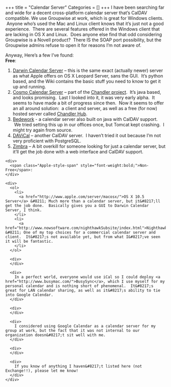 +++
title = "Calendar Server"
Categories = []
+++
I have been searching far and wide for a decent cross-platform calendar server that&#8217;s CalDAV compatible. We use Groupwise at work, which is great for Windows clients.  Anyone who&#8217;s used the Mac and Linux client knows that it&#8217;s just not a good experience.  There are several features offered in the Windows client that are lacking in OS X and Linux.  Does anyone else find that odd considering Groupwise is a Novell product?  There IS the SOAP port possibility, but the Groupwise admins refuse to open it for reasons I&#8217;m not aware of. <div>
</div>

<div>
  Anyway, Here&#8217;s a few I&#8217;ve found: <div>
  </div>
  
  <div>
    <span class="Apple-style-span" style="font-weight:bold;">Free</span>: <ol>
      <li>
        <a href="http://trac.calendarserver.org/projects/calendarserver">Darwin Calendar Server</a> &#8211; this is the same exact (actually newer) server as what Apple offers on OS X Leopard Server, sans the GUI.  It&#8217;s python based, and the Wiki contains the basic stuff you need to know to get it up and running.
      </li>
      <li>
        <a href="http://chandlerproject.org/Projects/CosmoHome">Cosmo Calendar Server</a> &#8211; part of the <a href="http://chandlerproject.org/">Chandler project</a>.  It&#8217;s java based, and looks promising.  Last I looked into it, it was very early alpha.  It seems to have made a bit of progress since then.  Now it seems to offer an all around solution:  a client and server, as well as a free (for now) hosted server called <a href="http://hub.chandlerproject.org">Chandler Hub</a>.
      </li>
      <li>
        <a href="http://www.bedework.org/bedework/">Bedework</a> - a calendar server also built on java with CalDAV support.  We tried setting this up in our offices once, but Tomcat kept crashing.  I might try again from source.
      </li>
      <li>
        <a href="http://rscds.sourceforge.net/">DAViCal</a> &#8211; another CalDAV server.  I haven&#8217;t tried it out because I&#8217;m not very proficient with PostgreSQL.
      </li>
      <li>
        <a href="http://www.zimbra.com/">Zimbra</a> &#8211; A bit overkill for someone looking for just a calendar server, but it&#8217;ll get the job done with a web interface and CalDAV support.
      </li>
    </ol>
    
    <div>
      <span class="Apple-style-span" style="font-weight:bold;">Non-Free</span>:
    </div>
    
    <div>
      <ol>
        <li>
          <a href="http://www.apple.com/server/macosx/">OS X 10.5 Server</a> &#8211; Much more than a calendar server, but it&#8217;ll get the job done.  Basically gives you a GUI to Darwin Calendar Server, I think.
        </li>
        <li>
          <a href="http://www.nowsoftware.com/nighthawkSubsite/index.html">Nighthawk</a> &#8211; One of my top choices for a commercial calendar server and client.  It&#8217;s not available yet, but from what I&#8217;ve seen it will be fantastic.
        </li>
      </ol>
      
      <div>
      </div>
      
      <div>
        In a perfect world, everyone would use iCal so I could deploy <a href="http://www.busymac.com/">BusySync</a>, which I use myself for my personal calendar and is nothing short of phenomenal.  It&#8217;s great for LAN calendar sharing, as well as it&#8217;s ability to tie into Google Calendar.
      </div>
      
      <div>
      </div>
      
      <div>
        I considered using Google Calendar as a calendar server for my group at work, but the fact that it was not internal to our organization doesn&#8217;t sit well with me.
      </div>
      
      <div>
      </div>
      
      <div>
        If you know of anything I haven&#8217;t listed here (not Exchange!!), please let me know!
      </div>
    </div>
  </div>
</div>
